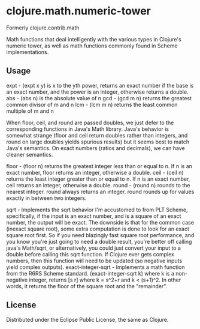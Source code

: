 # clojure.math.numeric-tower

Formerly clojure.contrib.math

Math functions that deal intelligently with the various
types in Clojure's numeric tower, as well as math functions
commonly found in Scheme implementations.

## Usage

expt - (expt x y) is x to the yth power, returns an exact number
  if the base is an exact number, and the power is an integer,
  otherwise returns a double.
abs - (abs n) is the absolute value of n
gcd - (gcd m n) returns the greatest common divisor of m and n
lcm - (lcm m n) returns the least common multiple of m and n

When floor, ceil, and round are passed doubles, we just defer to
the corresponding functions in Java's Math library.  Java's
behavior is somewhat strange (floor and ceil return doubles rather
than integers, and round on large doubles yields spurious results)
but it seems best to match Java's semantics.  On exact numbers
(ratios and decimals), we can have cleaner semantics.

floor - (floor n) returns the greatest integer less than or equal to n.
  If n is an exact number, floor returns an integer,
  otherwise a double.
ceil - (ceil n) returns the least integer greater than or equal to n.
  If n is an exact number, ceil returns an integer,
  otherwise a double.
round - (round n) rounds to the nearest integer.
  round always returns an integer.  round rounds up for values
  exactly in between two integers.


sqrt - Implements the sqrt behavior I'm accustomed to from PLT Scheme,
  specifically, if the input is an exact number, and is a square
  of an exact number, the output will be exact.  The downside
  is that for the common case (inexact square root), some extra
  computation is done to look for an exact square root first.
  So if you need blazingly fast square root performance, and you
  know you're just going to need a double result, you're better
  off calling java's Math/sqrt, or alternatively, you could just
  convert your input to a double before calling this sqrt function.
  If Clojure ever gets complex numbers, then this function will
  need to be updated (so negative inputs yield complex outputs).
exact-integer-sqrt - Implements a math function from the R6RS Scheme
  standard.  (exact-integer-sqrt k) where k is a non-negative integer,
  returns [s r] where k = s^2+r and k < (s+1)^2.  In other words, it
  returns the floor of the square root and the "remainder".

## License

Distributed under the Eclipse Public License, the same as Clojure.
